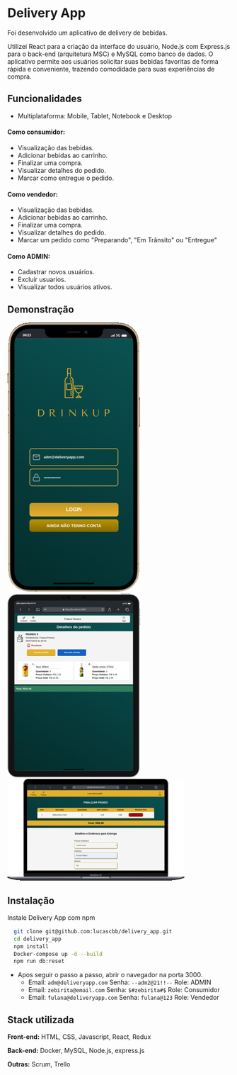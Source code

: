 
# Delivery App

Foi desenvolvido um aplicativo de delivery de bebidas.

Utilizei React para a criação da interface do usuário, Node.js com Express.js para o back-end (arquitetura MSC) e MySQL como banco de dados. O aplicativo permite aos usuários solicitar suas bebidas favoritas de forma rápida e conveniente, trazendo comodidade para suas experiências de compra.


## Funcionalidades
- Multiplataforma: Mobile, Tablet, Notebook e Desktop

#### Como consumidor:
- Visualização das bebidas.
- Adicionar bebidas ao carrinho.
- Finalizar uma compra.
- Visualizar detalhes do pedido.
- Marcar como entregue o pedido.

#### Como vendedor:
- Visualização das bebidas.
- Adicionar bebidas ao carrinho.
- Finalizar uma compra.
- Visualizar detalhes do pedido.
- Marcar um pedido como "Preparando", "Em Trânsito" ou "Entregue"

#### Como ADMIN:
- Cadastrar novos usuários.
- Excluir usuarios.
- Visualizar todos usuários ativos.



## Demonstração

<div>
  <img src="./front-end/src/images/mobile.gif" alt="gif do projeto na versao para mobile" >
  <img src="./front-end/src/images/tablet.gif" alt="gif do projeto na versao para tablet">
  <img src="./front-end/src/images/notebook.gif" alt="gif do projeto na versao para notebook">
</div>


## Instalação

Instale Delivery App com npm

```bash
  git clone git@github.com:lucascbb/delivery_app.git
  cd delivery_app
  npm install
  Docker-compose up -d --build
  npm run db:reset
```
- Apos seguir o passo a passo, abrir o navegador na porta 3000.
    - Email: `adm@deliveryapp.com` Senha: `--adm2@21!!--` Role: ADMIN
    - Email: `zebirita@email.com` Senha: `$#zebirita#$` Role: Consumidor
    - Email: `fulana@deliveryapp.com` Senha: `fulana@123` Role: Vendedor
## Stack utilizada

**Front-end:** HTML, CSS, Javascript, React, Redux

**Back-end:** Docker, MySQL, Node.js, express.js

**Outras:** Scrum, Trello
